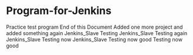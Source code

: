 # Program-for-Jenkins
Practice test program
End of this Document
Added one more project
and added something again
Jenkins_Slave Testing
Jenkins_Slave Testing again
Jenkins_Slave Testing now
Jenkins_Slave Testing now good
Testing now good
